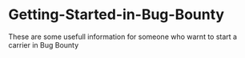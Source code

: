 # Getting-Started-in-Bug-Bounty

These are some usefull information for someone who warnt to start a carrier in Bug Bounty
